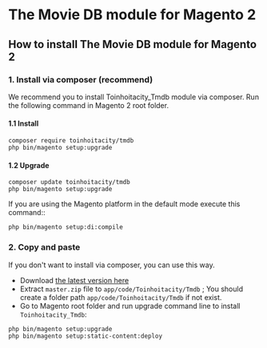 # The Movie DB module for Magento 2
## How to install The Movie DB module for Magento 2
### 1. Install via composer (recommend)

We recommend you to install Toinhoitacity_Tmdb module via composer. Run the following command in Magento 2 root folder.

#### 1.1 Install

```
composer require toinhoitacity/tmdb
php bin/magento setup:upgrade
```

#### 1.2 Upgrade

```
composer update toinhoitacity/tmdb
php bin/magento setup:upgrade
```

If you are using the Magento platform in the default mode execute this command::

```
php bin/magento setup:di:compile
```

### 2. Copy and paste

If you don't want to install via composer, you can use this way. 

- Download [the latest version here](https://github.com/toinhoitacity/tmdb/archive/master.zip) 
- Extract `master.zip` file to `app/code/Toinhoitacity/Tmdb` ; You should create a folder path `app/code/Toinhoitacity/Tmdb` if not exist.
- Go to Magento root folder and run upgrade command line to install `Toinhoitacity_Tmdb`:

```
php bin/magento setup:upgrade
php bin/magento setup:static-content:deploy
```
